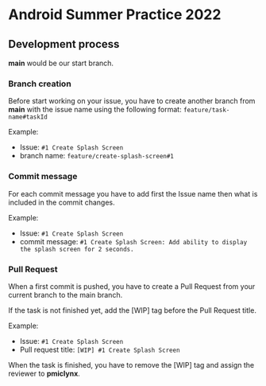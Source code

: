 # Android Summer Practice 2022

## Development process

**main** would be our start branch.

### Branch creation
Before start working on your issue, you have to create another branch from **main** with the issue name using the following format: 
```feature/task-name#taskId```

Example: 
- Issue: ```#1 Create Splash Screen```
- branch name: ```feature/create-splash-screen#1```

### Commit message
For each commit message you have to add first the Issue name then what is included in the commit changes.

Example: 
- Issue: ```#1 Create Splash Screen```
- commit message: ```#1 Create Splash Screen: Add ability to display the splash screen for 2 seconds.```

### Pull Request
When a first commit is pushed, you have to create a Pull Request from your current branch to the main branch.

If the task is not finished yet, add the [WIP] tag before the Pull Request title.

Example: 
- Issue: ```#1 Create Splash Screen```
- Pull request title: ```[WIP] #1 Create Splash Screen```

When the task is finished, you have to remove the [WIP] tag and assign the reviewer to **pmiclynx**.


